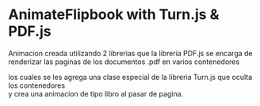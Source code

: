 ﻿# AnimateFlipbook with Turn.js & PDF.js

Animacion creada utilizando 2 librerias que la libreria PDF.js se encarga de renderizar las paginas de los documentos .pdf en varios contenedores <div> los cuales se les agrega una clase especial de la libreria Turn.js que oculta los contenedores <div> y crea una animacion de tipo libro al pasar de pagina.
